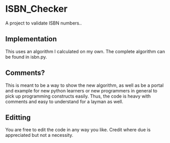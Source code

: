 # ISBN_Checker
A project to validate ISBN numbers..

<h2>Implementation</h2>
<p>This uses an algorithm I calculated on my own. The complete algorithm can be found in isbn.py.</p>
<h2>Comments?</h2>
This is meant to be a way to show the new algorithm, as well as be a portal and example for new python learners or new programmers in general to pick up programming constructs easily. Thus, the code is heavy with comments and easy to understand for a layman as well.
<h2>Editting</h2>
You are free to edit the code in any way you like. Credit where due is appreciated but not a necessity.
